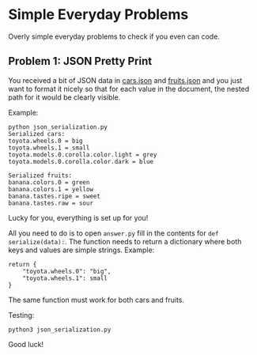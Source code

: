 # Simple Everyday Problems
Overly simple everyday problems to check if you even can code.

## Problem 1: JSON Pretty Print
You received a bit of JSON data in [cars.json](cars.json) and [fruits.json](fruits.json) and you just want to format it nicely so that for each value in the document, the nested path for it would be clearly visible.

Example:
```
python json_serialization.py
Serialized cars:
toyota.wheels.0 = big
toyota.wheels.1 = small
toyota.models.0.corolla.color.light = grey
toyota.models.0.corolla.color.dark = blue

Serialized fruits:
banana.colors.0 = green
banana.colors.1 = yellow
banana.tastes.ripe = sweet
banana.tastes.raw = sour
```

Lucky for you, everything is set up for you!

All you need to do is to open `answer.py` fill in the contents for `def serialize(data):`. The function needs to return a  dictionary where both keys and values are simple strings.
Example:
```
return {
    "toyota.wheels.0": "big",
    "toyota.wheels.1": small
}
```
The same function must work for both cars and fruits.


Testing:
```
python3 json_serialization.py
```

Good luck!
